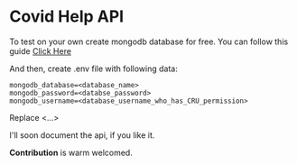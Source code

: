 # Covid Help API

To test on your own create mongodb database for free.
You can follow this guide [Click Here](https://youtu.be/KucNBOaosEA?t=179)

And then,
create .env file with following data:
```
mongodb_database=<database_name>
mongodb_password=<databse_password>
mongodb_username=<database_username_who_has_CRU_permission>
```
Replace <...>

I'll soon document the api, if you like it.

**Contribution** is warm welcomed.
